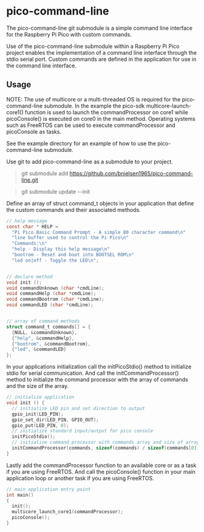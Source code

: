 # pico-command-line

The pico-command-line git submodule is a simple command line interface for the Raspberry Pi Pico with custom commands.

Use of the pico-command-line submodule within a Raspberry Pi Pico project 
enables the implementation of a command line interface through the stdio 
serial port. Custom commands are defined in the application for use in 
the command line interface.


## Usage

NOTE: The use of multicore or a multi-threaded OS is required for the pico-command-line submodule.
In the example the pico-sdk multicore-launch-core1() function is used to launch the commandProcessor on core1
while picoConsole() is executed on core0 in the main method. Operating systems such as FreeRTOS can be used 
to execute commandProcessor and picoConsole as tasks.

See the example directory for an example of how to use the pico-command-line submodule.

Use git to add pico-command-line as a submodule to your project.

> git submodule add https://github.com/bnielsen1965/pico-command-line.git

> git submodule update --init

Define an array of struct command_t objects in your application that 
define the custom commands and their associated methods.

```c
// help message
const char * HELP = 
  "Pi Pico Basic Command Prompt - A simple 80 character command\n"
  "line buffer used to control the Pi Pico\n"
  "Commands:\n"
  "help - Display this help message\n"
  "bootrom - Reset and boot into BOOTSEL ROM\n"
  "led on|off - Toggle the LED\n";


// declare method
void init ();
void commandUnknown (char *cmdLine);
void commandHelp (char *cmdLine);
void commandBootrom (char *cmdLine);
void commandLED (char *cmdLine);


// array of command methods
struct command_t commands[] = {
  {NULL, &commandUnknown},
  {"help", &commandHelp},
  {"bootrom", &commandBootrom},
  {"led", &commandLED}
};
```


In your applications initialization call the initPicoStdio() method 
to initialize stdio for serial communication. And call the initCommandProcessor()
method to initialize the command processor with the array of commands and the size of the array.

```c
// initialize application
void init () {
  // initialize LED pin and set direction to output
  gpio_init(LED_PIN);
  gpio_set_dir(LED_PIN, GPIO_OUT);
  gpio_put(LED_PIN, 0);
  // initialize standard input/output for pico console
  initPicoStdio();
  // initialize command processor with commands array and size of array
  initCommandProcessor(commands, sizeof(commands) / sizeof(commands[0]));
}
```


Lastly add the commandProcessor function to an available core or as a task if you are using FreeRTOS.
And call the picoConsole() function in your main application loop or another task if you are using FreeRTOS.

```c
// main application entry point
int main()
{
  init();
  multicore_launch_core1(commandProcessor);
  picoConsole();
}
```



